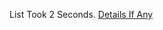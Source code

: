 List Took 2 Seconds.
[Details If Any](https://github.com/deathbybandaid/piholeparser/blob/master/RecentRunLogs/parsingscripts/PrigentPhishing.md)

